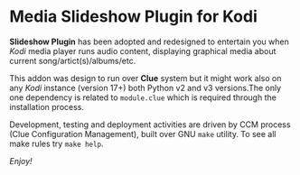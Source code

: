 # Media Slideshow Plugin for Kodi

**Slideshow Plugin** has been adopted and redesigned to entertain you when 
_Kodi_ media player runs audio content, displaying graphical media about 
current song/artict(s)/albums/etc.
 
This addon was design to run over __Clue__ system but it might work also 
on any _Kodi_ instance (version 17+) both Python v2 and v3 versions.The only
one dependency is related to `module.clue` which is required through the 
installation process. 

Development, testing and deployment activities are driven by CCM process (Clue 
Configuration Management), built over GNU `make` utility. To see all make rules
try `make help`.

_Enjoy!_


